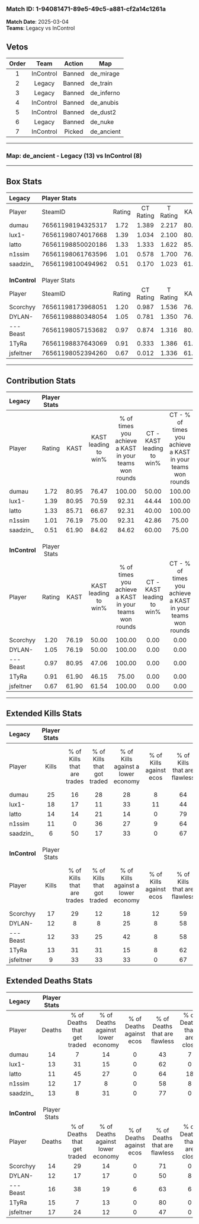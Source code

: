 ### Match ID: 1-94081471-89e5-49c5-a881-cf2a14c1261a  
**Match Date**: 2025-03-04  
**Teams**: Legacy vs InControl  

## Vetos  

| Order | Team | Action | Map |
| :---: | :--: | :----: | --- |
| 1 | InControl | Banned | de_mirage |
| 2 | Legacy | Banned | de_train |
| 3 | Legacy | Banned | de_inferno |
| 4 | InControl | Banned | de_anubis |
| 5 | InControl | Banned | de_dust2 |
| 6 | Legacy | Banned | de_nuke |
| 7 | InControl | Picked | de_ancient |

---  

### **Map**: de_ancient - Legacy (13) vs InControl (8)  
---  

## Box Stats  

| **Legacy**    | Player Stats      |        |           |          |       |       |       |         |        |      |     |
| :- | :- | :-: | :-: | :-: | :-: | :-: | :-: | :-: | :-: | :-: | :-: |
| Player        | SteamID           | Rating | CT Rating | T Rating | KAST  |  ADR  | Kills | Assists | Deaths | K/D  | HS% |
| dumau         | 76561198194325317 |  1.72  |   1.389   |  2.217   | 80.95 | 118.1 |  25   |    3    |   14   | 1.79 | 48  |
| lux1-         | 76561198074017668 |  1.39  |   1.034   |  2.100   | 80.95 | 97.4  |  18   |    3    |   13   | 1.38 | 61  |
| latto         | 76561198850020186 |  1.33  |   1.333   |  1.622   | 85.71 | 94.4  |  14   |    9    |   11   | 1.27 | 57  |
| n1ssim        | 76561198061763596 |  1.01  |   0.578   |  1.700   | 76.19 | 66.8  |  11   |    6    |   12   | 0.92 | 45  |
| saadzin_      | 76561198100494962 |  0.51  |   0.170   |  1.023   | 61.90 | 19.0  |   6   |    3    |   13   | 0.46 | 33  |
|               |                   |        |           |          |       |       |       |         |        |      |     |
|               |                   |        |           |          |       |       |       |         |        |      |     |
|               |                   |        |           |          |       |       |       |         |        |      |     |
| **InControl** | Player Stats      |        |           |          |       |       |       |         |        |      |     |
| Player        | SteamID           | Rating | CT Rating | T Rating | KAST  |  ADR  | Kills | Assists | Deaths | K/D  | HS% |
| Scorchyy      | 76561198173968051 |  1.20  |   0.987   |  1.536   | 76.19 | 74.1  |  17   |    0    |   14   | 1.21 | 47  |
| DYLAN-        | 76561198880348054 |  1.05  |   0.781   |  1.350   | 76.19 | 73.0  |  12   |    3    |   12   | 1.00 | 83  |
| ---Beast      | 76561198057153682 |  0.97  |   0.874   |  1.316   | 80.95 | 67.1  |  12   |    4    |   16   | 0.75 | 58  |
| 1TyRa         | 76561198837643069 |  0.91  |   0.333   |  1.386   | 61.90 | 65.1  |  13   |    7    |   15   | 0.87 | 76  |
| jsfeltner     | 76561198052394260 |  0.67  |   0.012   |  1.336   | 61.90 | 60.9  |   9   |    4    |   17   | 0.53 | 33  |
---  

## Contribution Stats  

| **Legacy**    | Player Stats |       |                      |                                                        |                           |                                                             |                          |                                                            |
| :- | :-: | :-: | :-: | :-: | :-: | :-: | :-: | :-: |
| Player        |    Rating    | KAST  | KAST leading to win% | % of times you achieve a KAST in your teams won rounds | CT - KAST leading to win% | CT - % of times you achieve a KAST in your teams won rounds | T - KAST leading to win% | T - % of times you achieve a KAST in your teams won rounds |
| dumau         |     1.72     | 80.95 |        76.47         |                         100.00                         |           50.00           |                           100.00                            |          100.00          |                           100.00                           |
| lux1-         |     1.39     | 80.95 |        70.59         |                         92.31                          |           44.44           |                           100.00                            |          100.00          |                           88.89                            |
| latto         |     1.33     | 85.71 |        66.67         |                         92.31                          |           40.00           |                           100.00                            |          100.00          |                           88.89                            |
| n1ssim        |     1.01     | 76.19 |        75.00         |                         92.31                          |           42.86           |                            75.00                            |          100.00          |                           100.00                           |
| saadzin_      |     0.51     | 61.90 |        84.62         |                         84.62                          |           60.00           |                            75.00                            |          100.00          |                           88.89                            |
|               |              |       |                      |                                                        |                           |                                                             |                          |                                                            |
|               |              |       |                      |                                                        |                           |                                                             |                          |                                                            |
|               |              |       |                      |                                                        |                           |                                                             |                          |                                                            |
| **InControl** | Player Stats |       |                      |                                                        |                           |                                                             |                          |                                                            |
| Player        |    Rating    | KAST  | KAST leading to win% | % of times you achieve a KAST in your teams won rounds | CT - KAST leading to win% | CT - % of times you achieve a KAST in your teams won rounds | T - KAST leading to win% | T - % of times you achieve a KAST in your teams won rounds |
| Scorchyy      |     1.20     | 76.19 |        50.00         |                         100.00                         |           0.00            |                            0.00                             |          72.73           |                           100.00                           |
| DYLAN-        |     1.05     | 76.19 |        50.00         |                         100.00                         |           0.00            |                            0.00                             |          80.00           |                           100.00                           |
| ---Beast      |     0.97     | 80.95 |        47.06         |                         100.00                         |           0.00            |                            0.00                             |          72.73           |                           100.00                           |
| 1TyRa         |     0.91     | 61.90 |        46.15         |                         75.00                          |           0.00            |                            0.00                             |          66.67           |                           75.00                            |
| jsfeltner     |     0.67     | 61.90 |        61.54         |                         100.00                         |           0.00            |                            0.00                             |          80.00           |                           100.00                           |
---  

## Extended Kills Stats  

| **Legacy**    | Player Stats |                            |                            |                                    |                         |                              |                                 |                                       |                    |           |
| :- | :-: | :-: | :-: | :-: | :-: | :-: | :-: | :-: | :-: | :-: |
| Player        |    Kills     | % of Kills that are trades | % of Kills that got traded | % of Kills against a lower economy | % of Kills against ecos | % of Kills that are flawless | % of Kills that are close duels | % of Kills that are assisted by flash | Pistol Round Kills | AWP Kills |
| dumau         |      25      |             16             |             28             |                 28                 |            8            |              64              |                0                |                  12                   |         0          |     2     |
| lux1-         |      18      |             17             |             11             |                 33                 |           11            |              44              |                6                |                  11                   |         2          |     0     |
| latto         |      14      |             14             |             21             |                 14                 |            0            |              79              |                0                |                   0                   |         0          |     4     |
| n1ssim        |      11      |             0              |             36             |                 27                 |            9            |              64              |                9                |                   0                   |         0          |     0     |
| saadzin_      |      6       |             50             |             17             |                 33                 |            0            |              67              |                0                |                   0                   |         5          |     0     |
|               |              |                            |                            |                                    |                         |                              |                                 |                                       |                    |           |
|               |              |                            |                            |                                    |                         |                              |                                 |                                       |                    |           |
|               |              |                            |                            |                                    |                         |                              |                                 |                                       |                    |           |
| **InControl** | Player Stats |                            |                            |                                    |                         |                              |                                 |                                       |                    |           |
| Player        |    Kills     | % of Kills that are trades | % of Kills that got traded | % of Kills against a lower economy | % of Kills against ecos | % of Kills that are flawless | % of Kills that are close duels | % of Kills that are assisted by flash | Pistol Round Kills | AWP Kills |
| Scorchyy      |      17      |             29             |             12             |                 18                 |           12            |              59              |                0                |                  12                   |         9          |     6     |
| DYLAN-        |      12      |             8              |             8              |                 25                 |            8            |              58              |                0                |                   8                   |         0          |     0     |
| ---Beast      |      12      |             33             |             25             |                 42                 |            8            |              58              |                8                |                   0                   |         0          |     0     |
| 1TyRa         |      13      |             31             |             31             |                 15                 |            8            |              62              |               15                |                   8                   |         0          |     1     |
| jsfeltner     |      9       |             33             |             33             |                 33                 |            0            |              67              |               11                |                  11                   |         0          |     0     |
## Extended Deaths Stats  

| **Legacy**    | Player Stats |                             |                                   |                          |                               |                            |                           |               |
| :- | :-: | :-: | :-: | :-: | :-: | :-: | :-: | :-: |
| Player        |    Deaths    | % of Deaths that get traded | % of Deaths against lower economy | % of Deaths against ecos | % of Deaths that are flawless | % of Deaths that are close | % of Deaths while blinded | Deaths to AWP |
| dumau         |      14      |              7              |                14                 |            0             |              43               |             7              |             7             |       3       |
| lux1-         |      13      |             31              |                15                 |            0             |              62               |             0              |             8             |       2       |
| latto         |      11      |             45              |                27                 |            0             |              64               |             18             |             9             |       2       |
| n1ssim        |      12      |             17              |                 8                 |            0             |              58               |             8              |             8             |       2       |
| saadzin_      |      13      |              8              |                31                 |            0             |              77               |             0              |             8             |       0       |
|               |              |                             |                                   |                          |                               |                            |                           |               |
|               |              |                             |                                   |                          |                               |                            |                           |               |
|               |              |                             |                                   |                          |                               |                            |                           |               |
| **InControl** | Player Stats |                             |                                   |                          |                               |                            |                           |               |
| Player        |    Deaths    | % of Deaths that get traded | % of Deaths against lower economy | % of Deaths against ecos | % of Deaths that are flawless | % of Deaths that are close | % of Deaths while blinded | Deaths to AWP |
| Scorchyy      |      14      |             29              |                14                 |            0             |              71               |             0              |             0             |       2       |
| DYLAN-        |      12      |             17              |                17                 |            0             |              50               |             8              |             8             |       1       |
| ---Beast      |      16      |             38              |                19                 |            6             |              63               |             6              |            13             |       1       |
| 1TyRa         |      15      |              7              |                13                 |            0             |              80               |             0              |             7             |       2       |
| jsfeltner     |      17      |             24              |                12                 |            0             |              47               |             0              |             6             |       1       |
